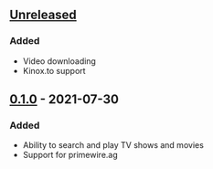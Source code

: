 ## [Unreleased]
### Added
- Video downloading
- Kinox.to support

## [0.1.0] - 2021-07-30
### Added
- Ability to search and play TV shows and movies
- Support for primewire.ag

[Unreleased]: https://github.com/Tajmoti/Tulip/tree/main
[0.1.0]: https://github.com/Tajmoti/Tulip/tree/v0.1.0

